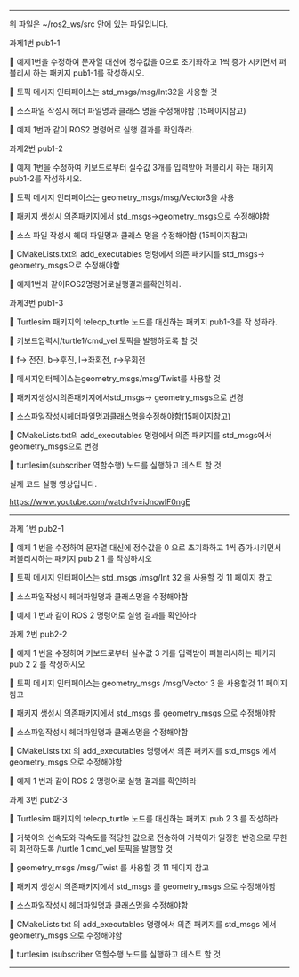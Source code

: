 ***
위 파일은 ~/ros2_ws/src 안에 있는 파일입니다.

과제1번 pub1-1

 예제1번을 수정하여 문자열 대신에 정수값을 0으로 초기화하고 1씩 증가 시키면서 퍼블리시 하는 패키지 pub1-1를 작성하시오.

 토픽 메시지 인터페이스는 std_msgs/msg/Int32을 사용할 것

 소스파일 작성시 헤더 파일명과 클래스 명을 수정해야함 (15페이지참고)

 예제 1번과 같이 ROS2 명령어로 실행 결과를 확인하라.

과제2번 pub1-2

 예제 1번을 수정하여 키보드로부터 실수값 3개를 입력받아 퍼블리시 하는 패키지 pub1-2를 작성하시오.

 토픽 메시지 인터페이스는 geometry_msgs/msg/Vector3을 사용

 패키지 생성시 의존패키지에서 std_msgs->geometry_msgs으로 수정해야함

 소스 파일 작성시 헤더 파일명과 클래스 명을 수정해야함 (15페이지참고)

 CMakeLists.txt의 add_executables 명령에서 의존 패키지를 std_msgs-> geometry_msgs으로 수정해야함

 예제1번과 같이ROS2명령어로실행결과를확인하라.

과제3번 pub1-3

 Turtlesim 패키지의 teleop_turtle 노드를 대신하는 패키지 pub1-3를 작 성하라.

 키보드입력시/turtle1/cmd_vel 토픽을 발행하도록 할 것

 f-> 전진, b->후진, l->좌회전, r->우회전

 메시지인터페이스는geometry_msgs/msg/Twist를 사용할 것

 패키지생성시의존패키지에서std_msgs-> geometry_msgs으로 변경

 소스파일작성시헤더파일명과클래스명을수정해야함(15페이지참고)

 CMakeLists.txt의 add_executables 명령에서 의존 패키지를 std_msgs에서 geometry_msgs으로 변경

 turtlesim(subscriber 역할수행) 노드를 실행하고 테스트 할 것


실제 코드 실행 영상입니다.

https://www.youtube.com/watch?v=iJncwlF0ngE

***

과제 1번 pub2-1

 예제 1 번을 수정하여 문자열 대신에 정수값을 0 으로 초기화하고 1씩 증가시키면서 퍼블리시하는 패키지 pub 2 1 를 작성하시오

 토픽 메시지 인터페이스는 std_msgs /msg/Int 32 을 사용할 것 11 페이지 참고

 소스파일작성시 헤더파일명과 클래스명을 수정해야함

 예제 1 번과 같이 ROS 2 명령어로 실행 결과를 확인하라

과제 2번 pub2-2

 예제 1 번을 수정하여 키보드로부터 실수값 3 개를 입력받아 퍼블리시하는 패키지 pub 2 2 를 작성하시오

 토픽 메시지 인터페이스는 geometry_msgs /msg/Vector 3 을 사용할것 11 페이지 참고

 패키지 생성시 의존패키지에서 std_msgs 를 geometry_msgs 으로 수정해야함

 소스파일작성시 헤더파일명과 클래스명을 수정해야함

 CMakeLists txt 의 add_executables 명령에서 의존 패키지를 std_msgs 에서 geometry_msgs 으로 수정해야함

 예제 1 번과 같이 ROS 2 명령어로 실행 결과를 확인하라

과제 3번 pub2-3

 Turtlesim 패키지의 teleop_turtle 노드를 대신하는 패키지 pub 2 3 를 작성하라

 거북이의 선속도와 각속도를 적당한 값으로 전송하여 거북이가 일정한 반경으로 무한히 회전하도록 /turtle 1 cmd_vel 토픽을 발행할 것

 geometry_msgs /msg/Twist 를 사용할 것 11 페이지 참고

 패키지 생성시 의존패키지에서 std_msgs 를 geometry_msgs 으로 수정해야함

 소스파일작성시 헤더파일명과 클래스명을 수정해야함

 CMakeLists txt 의 add_executables 명령에서 의존 패키지를 std_msgs 에서 geometry_msgs 으로 수정해야함

 turtlesim (subscriber 역할수행 노드를 실행하고 테스트 할 것

***



